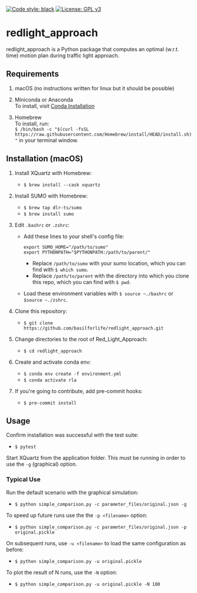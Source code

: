 [![Code style: black](https://img.shields.io/badge/code%20style-black-000000.svg)](https://github.com/psf/black)
[![License: GPL v3](https://img.shields.io/badge/License-GPLv3-blue.svg)](https://www.gnu.org/licenses/gpl-3.0)

# redlight_approach


redlight_approach is a Python package that computes an optimal (w.r.t. time) motion plan during traffic light approach.



## Requirements

1. macOS (no instructions written for linux but it should be possible)

2. Miniconda or Anaconda\
To install, visit
[Conda Installation](https://conda.io/projects/conda/en/latest/user-guide/install/macos.html)

3. Homebrew\
To install, run:\
`$ /bin/bash -c "$(curl -fsSL https://raw.githubusercontent.com/Homebrew/install/HEAD/install.sh)"`
in your terminal window.



## Installation (macOS)

1. Install XQuartz with Homebrew:
   * `$ brew install --cask xquartz`

2. Install SUMO with Homebrew:
   * `$ brew tap dlr-ts/sumo`
   * `$ brew install sumo`

3. Edit `.bashrc` or `.zshrc`:
   * Add these lines to your shell's config file:
     ```
     export SUMO_HOME="/path/to/sumo"
     export PYTHONPATH="$PYTHONPATH:/path/to/parent/"
     ```
        * Replace `/path/to/sumo` with your sumo location, which you can find with `$ which sumo`.
        * Replace `/path/to/parent` with the directory into which you clone this repo, which you can find with `$ pwd`.

   * Load these environment variables with
     `$ source ~./bashrc` or `$source ~./zshrc`.

4. Clone this repository:
   * `$ git clone https://github.com/basilforlife/redlight_approach.git`

5. Change directories to the root of Red_Light_Approach:
   * `$ cd redlight_approach`

6. Create and activate conda env:
   * `$ conda env create -f environment.yml`
   * `$ conda activate rla`

7. If you're going to contribute, add pre-commit hooks:
   * `$ pre-commit install`



## Usage

Confirm installation was successful with the test suite:
   * `$ pytest`

Start XQuartz from the application folder. This must be running in order to use the `-g` (graphical) option.

### Typical Use

Run the default scenario with the graphical simulation:
   * `$ python simple_comparison.py -c parameter_files/original.json -g`

To speed up future runs use the the `-p <filename>` option:
   * `$ python simple_comparison.py -c parameter_files/original.json -p original.pickle`

On subsequent runs, use `-u <filename>` to load the same configuration as before:
   * `$ python simple_comparison.py -u original.pickle`

To plot the result of N runs, use the `-N` option:
   * `$ python simple_comparison.py -u original.pickle -N 100`

